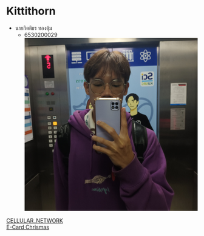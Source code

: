 
# Kittithorn

- นายกิตติธร ทองตุ้ม
  - 6530200029
![Alt text](images/20241122_083340.jpg)

[CELLULAR_NETWORK](http://kitty340822.github.io/cellular-network.html)
</br>
[E-Card Chrismas](https://kitty340822.github.io/e-cardxmas.html)
